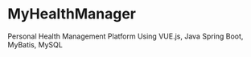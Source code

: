 # MyHealthManager
Personal Health Management Platform Using VUE.js, Java Spring Boot, MyBatis, MySQL
